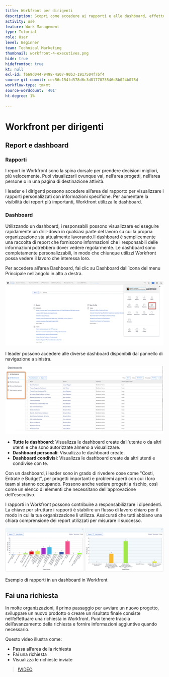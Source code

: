```yaml
---
title: Workfront per dirigenti
description: Scopri come accedere ai rapporti e alle dashboard, effettuare richieste e rivedere le richieste.
activity: use
feature: Work Management
type: Tutorial
role: User
level: Beginner
team: Technical Marketing
thumbnail: workfront-4-executives.png
hide: true
hidefromtoc: true
kt: null
exl-id: f669d044-9498-4a07-90b3-1917504f7bf4
source-git-commit: cec56c154fd578d6c3d8177073546d8b024b078d
workflow-type: tm+mt
source-wordcount: '401'
ht-degree: 1%

---
```


# Workfront per dirigenti

## Report e dashboard

### Rapporti

I report in Workfront sono la spina dorsale per prendere decisioni migliori, più velocemente. Puoi visualizzarli ovunque vai, nell’area progetti, nell’area persone o in una pagina di destinazione attività.

I leader e i dirigenti possono accedere all’area del rapporto per visualizzare i rapporti personalizzati con informazioni specifiche. Per aumentare la visibilità dei report più importanti, Workfront utilizza le dashboard.

### Dashboard

Utilizzando un dashboard, i responsabili possono visualizzare ed eseguire rapidamente un drill-down in qualsiasi parte del lavoro su cui la propria organizzazione sta attualmente lavorando.Il dashboard è semplicemente una raccolta di report che forniscono informazioni che i responsabili delle informazioni potrebbero dover vedere regolarmente. Le dashboard sono completamente personalizzabili, in modo che chiunque utilizzi Workfront possa vedere il lavoro che interessa loro.

Per accedere all’area Dashboard, fai clic su Dashboard dall’icona del menu Principale nell’angolo in alto a destra.

![Immagine dell’opzione Dashboard nel menu principale](assets/workfront-4-executives-1.png)

I leader possono accedere alle diverse dashboard disponibili dal pannello di navigazione a sinistra.

![Immagine dell’opzione Dashboard nel menu principale](assets/workfront-4-executives-2.png)

* **Tutte le dashboard**: Visualizza le dashboard create dall&#39;utente o da altri utenti e che sono autorizzate almeno a visualizzare.
* **Dashboard personali**: Visualizza le dashboard create.
* **Dashboard condivisi**: Visualizza le dashboard create da altri utenti e condivise con te.

Con un dashboard, i leader sono in grado di rivedere cose come &quot;Costi, Entrate e Budget&quot;, per progetti importanti e problemi aperti con cui i loro team si stanno occupando. Possono anche vedere progetti a rischio, così come un elenco di elementi che necessitano dell&#39;approvazione dell&#39;esecutivo.

I rapporti in Workfront possono contribuire a responsabilizzare i dipendenti. La chiave per sfruttare i rapporti è stabilire un flusso di lavoro chiaro per il modo in cui la tua organizzazione li utilizza. Assicurati che tutti abbiano una chiara comprensione dei report utilizzati per misurare il successo.

![Esempio di rapporti in un dashboard in Workfront ](assets/workfront-4-executives-3.png)

Esempio di rapporti in un dashboard in Workfront

## Fai una richiesta

In molte organizzazioni, il primo passaggio per avviare un nuovo progetto, sviluppare un nuovo prodotto o creare un risultato finale consiste nell’effettuare una richiesta in Workfront. Puoi tenere traccia dell’avanzamento della richiesta e fornire informazioni aggiuntive quando necessario.

Questo video illustra come:

* Passa all’area della richiesta
* Fai una richiesta
* Visualizza le richieste inviate

>[!VIDEO](https://video.tv.adobe.com/v/336092/?quality=12)
